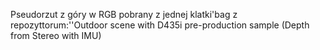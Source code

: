 Pseudorzut z góry w RGB  pobrany z jednej klatki'bag z repozyttorum:''Outdoor scene with D435i pre-production sample (Depth from Stereo with IMU)
